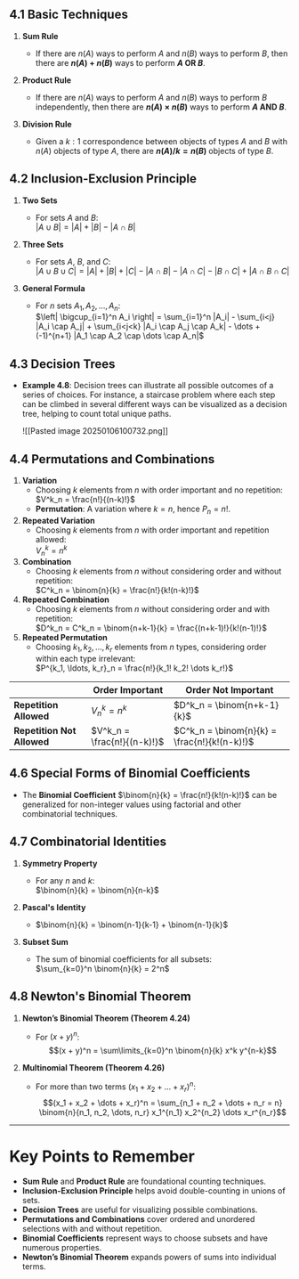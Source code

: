 ## 4.1 Basic Techniques
1. **Sum Rule**  
   - If there are $n(A)$ ways to perform $A$ and $n(B)$ ways to perform $B$, then there are **$n(A) + n(B)$** ways to perform **$A$ OR $B$**.

2. **Product Rule**  
   - If there are $n(A)$ ways to perform $A$ and $n(B)$ ways to perform $B$ independently, then there are **$n(A) \times n(B)$** ways to perform **$A$ AND $B$**.

3. **Division Rule**  
   - Given a $k:1$ correspondence between objects of types $A$ and $B$ with $n(A)$ objects of type $A$, there are **$n(A) / k = n(B)$** objects of type $B$.

## 4.2 Inclusion-Exclusion Principle
1. **Two Sets**  
   - For sets $A$ and $B$:  
     $|A \cup B| = |A| + |B| - |A \cap B|$

2. **Three Sets**  
   - For sets $A$, $B$, and $C$:  
     $|A \cup B \cup C| = |A| + |B| + |C| - |A \cap B| - |A \cap C| - |B \cap C| + |A \cap B \cap C|$

3. **General Formula**  
   - For $n$ sets $A_1, A_2, \ldots, A_n$:  
     $\left| \bigcup_{i=1}^n A_i \right| = \sum_{i=1}^n |A_i| - \sum_{i<j} |A_i \cap A_j| + \sum_{i<j<k} |A_i \cap A_j \cap A_k| - \dots + (-1)^{n+1} |A_1 \cap A_2 \cap \dots \cap A_n|$

## 4.3 Decision Trees
- **Example 4.8**: Decision trees can illustrate all possible outcomes of a series of choices. For instance, a staircase problem where each step can be climbed in several different ways can be visualized as a decision tree, helping to count total unique paths.

	![[Pasted image 20250106100732.png]]

## 4.4 Permutations and Combinations
1. **Variation**  
   - Choosing $k$ elements from $n$ with order important and no repetition:  
     $V^k_n = \frac{n!}{(n-k)!}$
   - **Permutation**: A variation where $k = n$, hence $P_n = n!$.
2. **Repeated Variation**  
   - Choosing $k$ elements from $n$ with order important and repetition allowed:  
     $V^k_n = n^k$
3. **Combination**  
   - Choosing $k$ elements from $n$ without considering order and without repetition:  
     $C^k_n = \binom{n}{k} = \frac{n!}{k!(n-k)!}$
4. **Repeated Combination**  
   - Choosing $k$ elements from $n$ without considering order and with repetition:  
     $D^k_n = C^k_n = \binom{n+k-1}{k} = \frac{(n+k-1)!}{k!(n-1)!}$
5. **Repeated Permutation**  
   - Choosing $k_1, k_2, \ldots, k_r$ elements from $n$ types, considering order within each type irrelevant:  
     $P^{k_1, \ldots, k_r}_n = \frac{n!}{k_1! k_2! \dots k_r!}$

|                              | **Order Important**      | **Order Not Important**    |
|------------------------------|--------------------------|----------------------------|
| **Repetition Allowed**       | $V^k_n = n^k$           | $D^k_n = \binom{n+k-1}{k}$ |
| **Repetition Not Allowed**   | $V^k_n = \frac{n!}{(n-k)!}$ | $C^k_n = \binom{n}{k} = \frac{n!}{k!(n-k)!}$ |


## 4.6 Special Forms of Binomial Coefficients
- The **Binomial Coefficient** $\binom{n}{k} = \frac{n!}{k!(n-k)!}$ can be generalized for non-integer values using factorial and other combinatorial techniques.

## 4.7 Combinatorial Identities
1. **Symmetry Property**  
   - For any $n$ and $k$:  
     $\binom{n}{k} = \binom{n}{n-k}$

2. **Pascal's Identity**  
   - $\binom{n}{k} = \binom{n-1}{k-1} + \binom{n-1}{k}$

3. **Subset Sum**  
   - The sum of binomial coefficients for all subsets:  
     $\sum_{k=0}^n \binom{n}{k} = 2^n$

## 4.8 Newton's Binomial Theorem
1. **Newton’s Binomial Theorem (Theorem 4.24)**  
   - For $(x + y)^n$:  
     $$(x + y)^n = \sum\limits_{k=0}^n \binom{n}{k} x^k y^{n-k}$$

2. **Multinomial Theorem (Theorem 4.26)**  
   - For more than two terms $(x_1 + x_2 + \dots + x_r)^n$:  
     $$(x_1 + x_2 + \dots + x_r)^n = \sum_{n_1 + n_2 + \dots + n_r = n} \binom{n}{n_1, n_2, \dots, n_r} x_1^{n_1} x_2^{n_2} \dots x_r^{n_r}$$

---

# Key Points to Remember

- **Sum Rule** and **Product Rule** are foundational counting techniques.
- **Inclusion-Exclusion Principle** helps avoid double-counting in unions of sets.
- **Decision Trees** are useful for visualizing possible combinations.
- **Permutations and Combinations** cover ordered and unordered selections with and without repetition.
- **Binomial Coefficients** represent ways to choose subsets and have numerous properties.
- **Newton’s Binomial Theorem** expands powers of sums into individual terms.